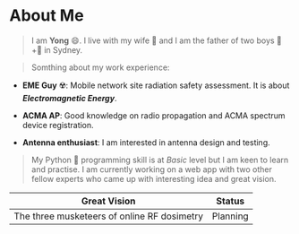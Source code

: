 # About Me 
> I am **Yong** 😄. I live with my wife 💞️ and I am the father of two boys 👦+👦 in Sydney.

> Somthing about my work experience:
* __EME Guy__ ☢️: Mobile network site radiation safety assessment. It is about ___Electromagnetic Energy___.  

* __ACMA AP__: Good knowledge on radio propagation and ACMA spectrum device registration.

* __Antenna enthusiast__: I am interested in antenna design and testing.

> My Python 🐍 programming skill is at _Basic_ level but I am keen to learn and practise.
> I am currently working on a web app with two other fellow experts who came up with interesting idea and great vision.  


|Great Vision|Status|
|---------------|------|
|The three musketeers of online RF dosimetry|Planning|



